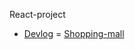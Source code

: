React-project

- [Devlog](https://github.com/HWANBINYOO/React-project/tree/main/vlog)
  = [Shopping-mall](https://github.com/HWANBINYOO/React-project/tree/main/shopping-mall)
